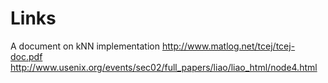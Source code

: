 # Links #

A document on kNN implementation
http://www.matlog.net/tcej/tcej-doc.pdf
http://www.usenix.org/events/sec02/full_papers/liao/liao_html/node4.html